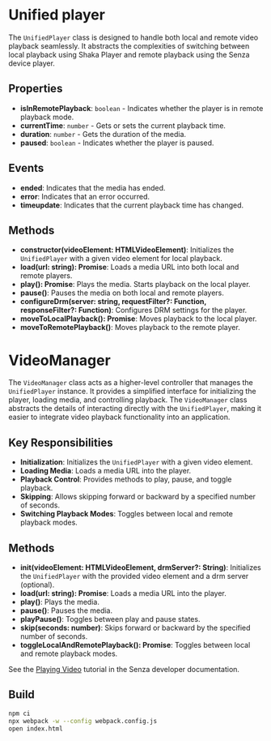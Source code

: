 # Unified player



The `UnifiedPlayer` class is designed to handle both local and remote video playback seamlessly. It abstracts the complexities of switching between local playback using Shaka Player and remote playback using the Senza device player.

## Properties

- **isInRemotePlayback**: `boolean` - Indicates whether the player is in remote playback mode.
- **currentTime**: `number` - Gets or sets the current playback time.
- **duration**: `number` - Gets the duration of the media.
- **paused**: `boolean` - Indicates whether the player is paused.

## Events

- **ended**: Indicates that the media has ended.
- **error**: Indicates that an error occurred.
- **timeupdate**: Indicates that the current playback time has changed.

## Methods

- **constructor(videoElement: HTMLVideoElement)**: Initializes the `UnifiedPlayer` with a given video element for local playback.
- **load(url: string): Promise<void>**: Loads a media URL into both local and remote players.
- **play(): Promise<void>**: Plays the media. Starts playback on the local player.
- **pause()**: Pauses the media on both local and remote players.
- **configureDrm(server: string, requestFilter?: Function, responseFilter?: Function)**: Configures DRM settings for the player.
- **moveToLocalPlayback(): Promise<void>**: Moves playback to the local player.
- **moveToRemotePlayback()**: Moves playback to the remote player.


# VideoManager

The `VideoManager` class acts as a higher-level controller that manages the `UnifiedPlayer` instance. It provides a simplified interface for initializing the player, loading media, and controlling playback. The `VideoManager` class abstracts the details of interacting directly with the `UnifiedPlayer`, making it easier to integrate video playback functionality into an application.

## Key Responsibilities

- **Initialization**: Initializes the `UnifiedPlayer` with a given video element.
- **Loading Media**: Loads a media URL into the player.
- **Playback Control**: Provides methods to play, pause, and toggle playback.
- **Skipping**: Allows skipping forward or backward by a specified number of seconds.
- **Switching Playback Modes**: Toggles between local and remote playback modes.

## Methods

- **init(videoElement: HTMLVideoElement, drmServer?: String)**: Initializes the `UnifiedPlayer` with the provided video element and a drm server (optional).
- **load(url: string): Promise<void>**: Loads a media URL into the player.
- **play()**: Plays the media.
- **pause()**: Pauses the media.
- **playPause()**: Toggles between play and pause states.
- **skip(seconds: number)**: Skips forward or backward by the specified number of seconds.
- **toggleLocalAndRemotePlayback(): Promise<void>**: Toggles between local and remote playback modes.



See the [Playing Video](https://developer.synamedia.com/senza/docs/playing-video) tutorial in the Senza developer documentation.

## Build

```bash
npm ci
npx webpack -w --config webpack.config.js
open index.html
```

